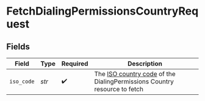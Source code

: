 # FetchDialingPermissionsCountryRequest


## Fields

| Field                                                                                                                        | Type                                                                                                                         | Required                                                                                                                     | Description                                                                                                                  |
| ---------------------------------------------------------------------------------------------------------------------------- | ---------------------------------------------------------------------------------------------------------------------------- | ---------------------------------------------------------------------------------------------------------------------------- | ---------------------------------------------------------------------------------------------------------------------------- |
| `iso_code`                                                                                                                   | *str*                                                                                                                        | :heavy_check_mark:                                                                                                           | The [ISO country code](https://en.wikipedia.org/wiki/ISO_3166-1_alpha-2) of the DialingPermissions Country resource to fetch |